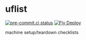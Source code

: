 # uflist
[![pre-commit.ci status](https://results.pre-commit.ci/badge/github/ollema/uflist/main.svg)](https://results.pre-commit.ci/latest/github/ollema/uflist/main)
[![Fly Deploy](https://github.com/ollema/uflist/actions/workflows/main.yml/badge.svg?branch=main)](https://github.com/ollema/uflist/actions/workflows/main.yml)

machine setup/teardown checklists
